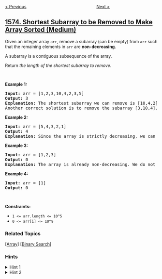 <!--|This file generated by command(leetcode description); DO NOT EDIT.    |-->
<!--+----------------------------------------------------------------------+-->
<!--|@author    openset <openset.wang@gmail.com>                           |-->
<!--|@link      https://github.com/openset                                 |-->
<!--|@home      https://github.com/openset/leetcode                        |-->
<!--+----------------------------------------------------------------------+-->

[< Previous](../number-of-ways-to-split-a-string "Number of Ways to Split a String")
　　　　　　　　　　　　　　　　
[Next >](../count-all-possible-routes "Count All Possible Routes")

## [1574. Shortest Subarray to be Removed to Make Array Sorted (Medium)](https://leetcode.com/problems/shortest-subarray-to-be-removed-to-make-array-sorted "删除最短的子数组使剩余数组有序")

<p>Given an integer array&nbsp;<code>arr</code>, remove a&nbsp;subarray (can be empty) from&nbsp;<code>arr</code>&nbsp;such that the remaining elements in <code>arr</code>&nbsp;are <strong>non-decreasing</strong>.</p>

<p>A subarray is a contiguous&nbsp;subsequence of the array.</p>

<p>Return&nbsp;<em>the length of the shortest subarray to remove</em>.</p>

<p>&nbsp;</p>
<p><strong>Example 1:</strong></p>

<pre>
<strong>Input:</strong> arr = [1,2,3,10,4,2,3,5]
<strong>Output:</strong> 3
<strong>Explanation: </strong>The shortest subarray we can remove is [10,4,2] of length 3. The remaining elements after that will be [1,2,3,3,5] which are sorted.
Another correct solution is to remove the subarray [3,10,4].</pre>

<p><strong>Example 2:</strong></p>

<pre>
<strong>Input:</strong> arr = [5,4,3,2,1]
<strong>Output:</strong> 4
<strong>Explanation: </strong>Since the array is strictly decreasing, we can only keep a single element. Therefore we need to remove a subarray of length 4, either [5,4,3,2] or [4,3,2,1].
</pre>

<p><strong>Example 3:</strong></p>

<pre>
<strong>Input:</strong> arr = [1,2,3]
<strong>Output:</strong> 0
<strong>Explanation: </strong>The array is already non-decreasing. We do not need to remove any elements.
</pre>

<p><strong>Example 4:</strong></p>

<pre>
<strong>Input:</strong> arr = [1]
<strong>Output:</strong> 0
</pre>

<p>&nbsp;</p>
<p><strong>Constraints:</strong></p>

<ul>
	<li><code>1 &lt;= arr.length &lt;= 10^5</code></li>
	<li><code>0 &lt;= arr[i] &lt;= 10^9</code></li>
</ul>

### Related Topics
  [[Array](../../tag/array/README.md)]
  [[Binary Search](../../tag/binary-search/README.md)]

### Hints
<details>
<summary>Hint 1</summary>
The key is to find the longest non-decreasing subarray starting with the first element or ending with the last element, respectively.
</details>

<details>
<summary>Hint 2</summary>
After removing some subarray, the result is the concatenation of a sorted prefix and a sorted suffix, where the last element of the prefix is smaller than the first element of the suffix.
</details>
